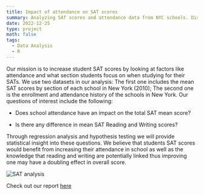 ```yaml
---
title: Impact of attendance on SAT scores
summary: Analyzing SAT scores and attendance data from NYC schools. Discover how school attendance impacts performance
date: 2022-12-25
type: project
math: false
tags:
  - Data Analysis
  - R
---
```


Our mission is to increase student SAT scores by looking at factors like attendance and what section students focus on when studying for their SATs. We use two datasets in our analysis: The first one includes the mean SAT scores by section of each school in New York (2010); The second one is the enrollment and attendance history of the schools in New York. Our questions of interest include the following:

- Does school attendance have an impact on the total SAT mean score?

- Is there any difference in mean SAT Reading and Writing scores?

Through regression analysis and hypothesis testing we will provide statistical insight into these questions. We believe that students SAT scores would benefit from increasing their attendance in school as well as the knowledge that reading and writing are potentially linked thus improving one may have a doubling effect in overall score.

![SAT analysis](/image2.png)

Check out our report [here](../../uploads/report.html)